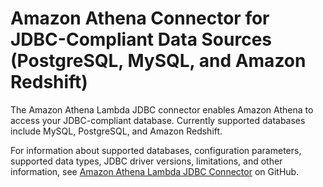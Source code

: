 # Amazon Athena Connector for JDBC\-Compliant Data Sources \(PostgreSQL, MySQL, and Amazon Redshift\)<a name="athena-prebuilt-data-connectors-jdbc"></a>

The Amazon Athena Lambda JDBC connector enables Amazon Athena to access your JDBC\-compliant database\. Currently supported databases include MySQL, PostgreSQL, and Amazon Redshift\.

For information about supported databases, configuration parameters, supported data types, JDBC driver versions, limitations, and other information, see [Amazon Athena Lambda JDBC Connector](https://github.com/awslabs/aws-athena-query-federation/tree/master/athena-jdbc) on GitHub\.